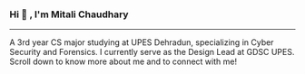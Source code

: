 ### __Hi :wave: , I'm Mitali Chaudhary__
****
 A 3rd year CS major studying at UPES Dehradun, specializing in Cyber Security and Forensics. I currently serve as the Design Lead at GDSC UPES. Scroll down to know more about me and to connect with me!



<!--
**Mitali0502/Mitali0502** is a ✨ _special_ ✨ repository because its `README.md` (this file) appears on your GitHub profile.

Here are some ideas to get you started:

- 🔭 I’m currently working on ...
- 🌱 I’m currently learning ...
- 👯 I’m looking to collaborate on ...
- 🤔 I’m looking for help with ...
- 💬 Ask me about ...
- 📫 How to reach me: ...
- 😄 Pronouns: ...
- ⚡ Fun fact: ...
-->
